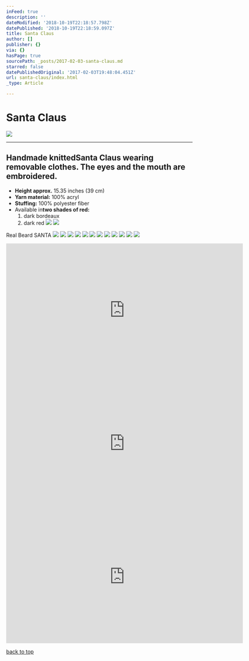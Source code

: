 ```yaml
---
inFeed: true
description: ''
dateModified: '2018-10-19T22:18:57.798Z'
datePublished: '2018-10-19T22:18:59.097Z'
title: Santa Claus
author: []
publisher: {}
via: {}
hasPage: true
sourcePath: _posts/2017-02-03-santa-claus.md
starred: false
datePublishedOriginal: '2017-02-03T19:48:04.451Z'
url: santa-claus/index.html
_type: Article

---
```

# Santa Claus
![](https://the-grid-user-content.s3-us-west-2.amazonaws.com/0a1bc52d-ab75-4c17-bbd0-578c7f770259.jpg)

---

## Handmade knitted**Santa Claus** wearing removable clothes. The eyes and the mouth are embroidered.

* **Height approx.** 15.35 inches (39 cm)
* **Yarn material:** 100% acryl
* **Stuffing:** 100% polyester fiber
* Available in**two shades of red:**
  1. dark bordeaux
  2. dark red
![](https://the-grid-user-content.s3-us-west-2.amazonaws.com/f788cc22-67f9-4159-a6ce-9e880800a63a.jpg)
![](https://the-grid-user-content.s3-us-west-2.amazonaws.com/2b6bb131-cc01-49e7-880c-1a4bc4f964cc.jpg)

Real Beard SANTA
![](https://the-grid-user-content.s3-us-west-2.amazonaws.com/80a0f120-b428-4454-9f39-302592a3a1e5.jpg)
![](https://the-grid-user-content.s3-us-west-2.amazonaws.com/a674f8ec-1e24-4140-990c-e2981e24b39a.jpg)
![](https://the-grid-user-content.s3-us-west-2.amazonaws.com/b42ed13e-47a7-4780-b983-ba823568d4b8.jpg)
![](https://the-grid-user-content.s3-us-west-2.amazonaws.com/bb0ae338-3db7-45ce-903e-2b88f4e889dd.jpg)
![](https://the-grid-user-content.s3-us-west-2.amazonaws.com/e0b3e087-0486-46d4-91d4-4275c0dcf272.jpg)
![](https://the-grid-user-content.s3-us-west-2.amazonaws.com/c8674fe0-0e49-43cb-893e-7996f5daee78.jpg)
![](https://the-grid-user-content.s3-us-west-2.amazonaws.com/786580c4-7c0a-417a-9cf5-7b671a60e7ce.jpg)
![](https://the-grid-user-content.s3-us-west-2.amazonaws.com/5d42a934-43ed-47e8-a0e5-ab9d45842d49.jpg)
![](https://the-grid-user-content.s3-us-west-2.amazonaws.com/d648a297-3590-4011-baed-e7b0911bc10d.jpg)
![](https://the-grid-user-content.s3-us-west-2.amazonaws.com/4c9b3b6d-b8cd-4701-a080-297adc7ff54b.jpg)
![](https://the-grid-user-content.s3-us-west-2.amazonaws.com/e36d8374-5674-4cf1-98a7-b60a378d6601.jpg)
![](https://the-grid-user-content.s3-us-west-2.amazonaws.com/f2c76dbd-e0cc-468b-8dcc-3b6679f17b02.jpg)

<iframe src="https://cdn.embedly.com/widgets/media.html?src=https%3A%2F%2Fwww.youtube.com%2Fembed%2Fa_E9TBPeDl0%3Ffeature%3Doembed&amp;url=http%3A%2F%2Fwww.youtube.com%2Fwatch%3Fv%3Da_E9TBPeDl0&amp;image=https%3A%2F%2Fi.ytimg.com%2Fvi%2Fa_E9TBPeDl0%2Fhqdefault.jpg&amp;key=a715cf41cc93453ca338d350cd26f87b&amp;type=text%2Fhtml&amp;schema=youtube" width="640" height="360" scrolling="no" frameborder="0" allowfullscreen="" style=""></iframe>

<iframe src="https://cdn.embedly.com/widgets/media.html?src=https%3A%2F%2Fwww.youtube.com%2Fembed%2FZHR-cG4X2_Y%3Ffeature%3Doembed&amp;url=http%3A%2F%2Fwww.youtube.com%2Fwatch%3Fv%3DZHR-cG4X2_Y&amp;image=https%3A%2F%2Fi.ytimg.com%2Fvi%2FZHR-cG4X2_Y%2Fhqdefault.jpg&amp;key=a715cf41cc93453ca338d350cd26f87b&amp;type=text%2Fhtml&amp;schema=youtube" width="640" height="360" scrolling="no" frameborder="0" allowfullscreen="" style=""></iframe>

<iframe src="https://cdn.embedly.com/widgets/media.html?src=https%3A%2F%2Fwww.youtube.com%2Fembed%2FZyoPCMHQV44%3Ffeature%3Doembed&amp;url=http%3A%2F%2Fwww.youtube.com%2Fwatch%3Fv%3DZyoPCMHQV44&amp;image=https%3A%2F%2Fi.ytimg.com%2Fvi%2FZyoPCMHQV44%2Fhqdefault.jpg&amp;key=a715cf41cc93453ca338d350cd26f87b&amp;type=text%2Fhtml&amp;schema=youtube" width="640" height="360" scrolling="no" frameborder="0" allowfullscreen="" style=""></iframe>

[back to top][0]

[0]: https://thegrid.ai/lgsignd/santa-claus/